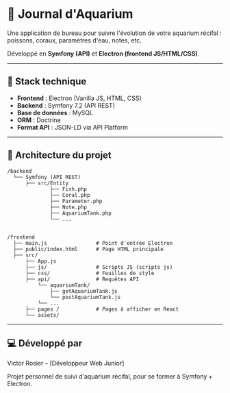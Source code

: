# 🐠 Journal d'Aquarium

Une application de bureau pour suivre l'évolution de votre aquarium récifal : poissons, coraux, paramètres d'eau, notes, etc.

Développé en **Symfony (API)** et **Electron (frontend JS/HTML/CSS)**.

---

## 🧱 Stack technique

- **Frontend** : Electron (Vanilla JS, HTML, CSS)
- **Backend** : Symfony 7.2 (API REST)
- **Base de données** : MySQL
- **ORM** : Doctrine
- **Format API** : JSON-LD via API Platform

---
## 🏢 Architecture du projet
```
/backend
  └── Symfony (API REST)
      ├── src/Entity
              ├── Fish.php
              ├── Coral.php
              ├── Parameter.php
              ├── Note.php
              ├── AquariumTank.php
              └── ...


/frontend
  ├── main.js                # Point d'entrée Electron
  ├── public/index.html      # Page HTML principale
  ├── src/
      ├── App.js
      ├── js/                # Scripts JS (scripts js)
      ├── css/               # Feuilles de style
      ├── api/               # Requêtes API
          └── aquariumTank/
              ├── getAquariumTank.js
              └── postAquariumTank.js
          └── ...
      ├── pages /            # Pages à afficher en React
      └── assets/     
```
---

## 💻 Développé par 
Victor Rosier – [Développeur Web Junior]

Projet personnel de suivi d'aquarium récifal, pour se former à Symfony + Electron.
